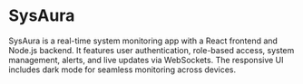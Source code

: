 # SysAura
SysAura is a real-time system monitoring app with a React frontend and Node.js backend. It features user authentication, role-based access, system management, alerts, and live updates via WebSockets. The responsive UI includes dark mode for seamless monitoring across devices.
